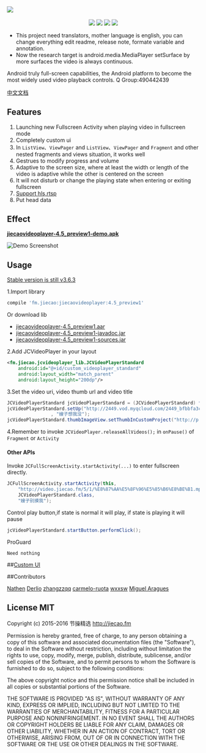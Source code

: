 <a href="https://github.com/lipangit/JieCaoVideoPlayer" target="_blank"><img src="https://raw.githubusercontent.com/lipangit/JieCaoVideoPlayer/develop/screenshots/logo2x.png" style="max-width:100%;"></a>
--
<p align="center">
<a href="http://developer.android.com/index.html"><img src="https://img.shields.io/badge/platform-android-green.svg"></a>
<a href="http://search.maven.org/#artifactdetails%7Cfm.jiecao%7Cjiecaovideoplayer%7C3.6.3%7Caar"><img src="https://img.shields.io/badge/Maven%20Central-4.5_preview1-green.svg"></a>
<a href="http://choosealicense.com/licenses/mit/"><img src="https://img.shields.io/badge/license-MIT-green.svg"></a>
<a href="https://android-arsenal.com/details/1/3269"><img src="https://img.shields.io/badge/Android%20Arsenal-jiecaovideoplayer-green.svg?style=true"></a>
</p>

* This project need translators, mother language is english, you can change everything edit readme, release note, formate variable and annotation.
* Now the research target is android.media.MediaPlayer setSurface by more surfaces the video is always continuous.

Android truly full-screen capabilities, the Android platform to become the most widely used video playback controls. Q Group:490442439


[中文文档](README-ZH.md)

## Features
1. Launching new Fullscreen Activity when playing video in fullscreen mode
2. Completely custom ui
3. In `ListView`、`ViewPager` and `ListView`、`ViewPager` and `Fragment` and other nested fragments and views situation, it works well
4. Gestrues to modify progress and volume
5. Adaptive to the screen size, where at least the width or length of the video is adaptive while the other  is centered on the screen
6. It will not disturb or change the playing state when entering or exiting fullscreen
7. [Support hls,rtsp](https://github.com/Bilibili/ijkplayer)
8. Put head data

## Effect

**[jiecaovideoplayer-4.5_preview1-demo.apk](https://raw.githubusercontent.com/lipangit/jiecaovideoplayer/develop/downloads/jiecaovideoplayer-4.5_preview1-demo.apk)**

![Demo Screenshot][1]

## Usage

[Stable version is still v3.6.3](https://github.com/lipangit/JieCaoVideoPlayer/releases/tag/v3.6.3)

1.Import library
```gradle
compile 'fm.jiecao:jiecaovideoplayer:4.5_preview1'
```

Or download lib

* [jiecaovideoplayer-4.5_preview1.aar](https://raw.githubusercontent.com/lipangit/jiecaovideoplayer/develop/downloads/jiecaovideoplayer-4.5_preview1.aar)
* [jiecaovideoplayer-4.5_preview1-javadoc.jar](https://raw.githubusercontent.com/lipangit/jiecaovideoplayer/develop/downloads/jiecaovideoplayer-4.5_preview1-javadoc.jar)
* [jiecaovideoplayer-4.5_preview1-sources.jar](https://raw.githubusercontent.com/lipangit/jiecaovideoplayer/develop/downloads/jiecaovideoplayer-4.5_preview1-sources.jar)

2.Add JCVideoPlayer in your layout
```xml
<fm.jiecao.jcvideoplayer_lib.JCVideoPlayerStandard
    android:id="@+id/custom_videoplayer_standard"
    android:layout_width="match_parent"
    android:layout_height="200dp"/>
```

3.Set the video uri, video thumb url and video title
```java
JCVideoPlayerStandard jcVideoPlayerStandard = (JCVideoPlayerStandard) findViewById(R.id.custom_videoplayer_standard);
jcVideoPlayerStandard.setUp("http://2449.vod.myqcloud.com/2449_bfbbfa3cea8f11e5aac3db03cda99974.f20.mp4"
                , "嫂子想我没");
jcVideoPlayerStandard.thumbImageView.setThumbInCustomProject("http://p.qpic.cn/videoyun/0/2449_43b6f696980311e59ed467f22794e792_1/640");
```

4.Remember to invoke `JCVideoPlayer.releaseAllVideos();` in `onPause()` of `Fragment` or `Activity`

#### Other APIs

Invoke `JCFullScreenActivity.startActivity(...)` to enter fullscreen directly.
```java
JCFullScreenActivity.startActivity(this,
    "http://video.jiecao.fm/5/1/%E8%87%AA%E5%8F%96%E5%85%B6%E8%BE%B1.mp4",
    JCVideoPlayerStandard.class,
    "嫂子别摸我");
```

Control play button,if state is normal it will play, if state is playing it will pause
```java
jcVideoPlayerStandard.startButton.performClick();
```

ProGuard
```
Need nothing
```

##[Custom UI](./README_CUSTOM_UI.md)

##Contributors

[Nathen](https://github.com/lipangit) [Derlio](https://github.com/derlio) [zhangzzqq](https://github.com/zhangzzqq) [carmelo-ruota](https://github.com/carmelo-ruota) [wxxsw](https://github.com/wxxsw) [Miguel Aragues](https://github.com/Maragues)

## License MIT

Copyright (c) 2015-2016 节操精选 http://jiecao.fm

Permission is hereby granted, free of charge, to any person obtaining a copy of this software and associated documentation files (the "Software"), to deal in the Software without restriction, including without limitation the rights to use, copy, modify, merge, publish, distribute, sublicense, and/or sell copies of the Software, and to permit persons to whom the Software is furnished to do so, subject to the following conditions:

The above copyright notice and this permission notice shall be included in all copies or substantial portions of the Software.

THE SOFTWARE IS PROVIDED "AS IS", WITHOUT WARRANTY OF ANY KIND, EXPRESS OR IMPLIED, INCLUDING BUT NOT LIMITED TO THE WARRANTIES OF MERCHANTABILITY, FITNESS FOR A PARTICULAR PURPOSE AND NONINFRINGEMENT. IN NO EVENT SHALL THE AUTHORS OR COPYRIGHT HOLDERS BE LIABLE FOR ANY CLAIM, DAMAGES OR OTHER LIABILITY, WHETHER IN AN ACTION OF CONTRACT, TORT OR OTHERWISE, ARISING FROM, OUT OF OR IN CONNECTION WITH THE SOFTWARE OR THE USE OR OTHER DEALINGS IN THE SOFTWARE.

[1]: ./screenshots/j6.jpg

